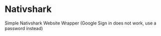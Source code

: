 # Nativshark
Simple Nativshark Website Wrapper (Google Sign in does not work, use a password instead)
